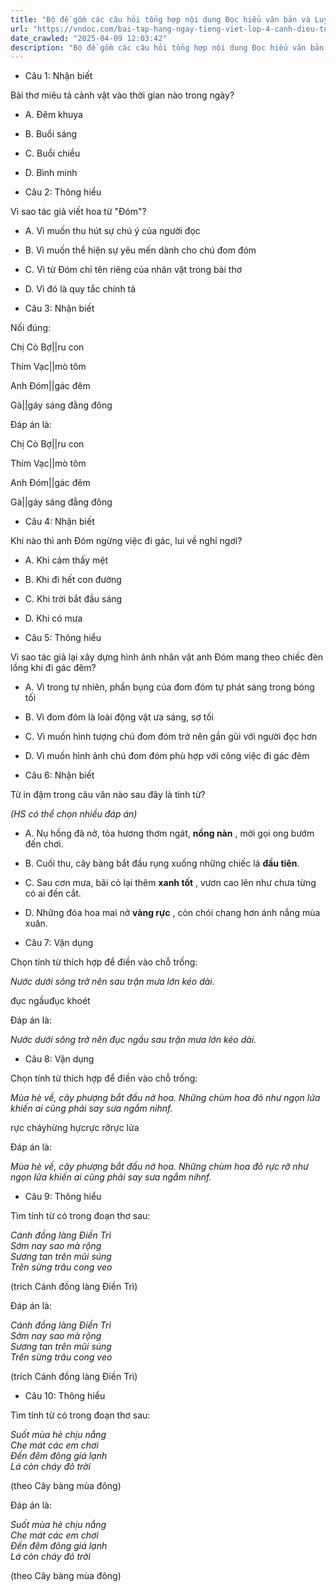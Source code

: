 ```yaml
---
title: "Bộ đề gồm các câu hỏi tổng hợp nội dung Đọc hiểu văn bản và Luyện từ và câu được học ở Tuần 13 trong chương trình Tiếng Việt lớp 4 Tập 1 Cánh Diều."
url: "https://vndoc.com/bai-tap-hang-ngay-tieng-viet-lop-4-canh-dieu-tuan-13-thu-4-331848"
date_crawled: "2025-04-09 12:03:42"
description: "Bộ đề gồm các câu hỏi tổng hợp nội dung Đọc hiểu văn bản và Luyện từ và câu được học ở Tuần 13 trong chương trình Tiếng Việt lớp 4 Tập 1 Cánh Diều."
---
```


* Câu 1:  Nhận biết

Bài thơ miêu tả cảnh vật vào thời gian nào trong ngày?

  * A. Đêm khuya 
  * B. Buổi sáng 
  * C. Buổi chiều 
  * D. Bình minh 



* Câu 2:  Thông hiểu

Vì sao tác giả viết hoa từ "Đóm"?

  * A. Vì muốn thu hút sự chú ý của người đọc 
  * B. Vì muốn thể hiện sự yêu mến dành cho chú đom đóm 
  * C. Vì từ Đóm chỉ tên riêng của nhân vật trong bài thơ 
  * D. Vì đó là quy tắc chính tả 



* Câu 3:  Nhận biết

Nối đúng:

Chị Cò Bợ||ru con

Thím Vạc||mò tôm

Anh Đóm||gác đêm

Gà||gáy sáng đằng đông

Đáp án là:

Chị Cò Bợ||ru con

Thím Vạc||mò tôm

Anh Đóm||gác đêm

Gà||gáy sáng đằng đông

* Câu 4:  Nhận biết

Khi nào thì anh Đóm ngừng việc đi gác, lui về nghỉ ngơi?

  * A. Khi cảm thấy mệt 
  * B. Khi đi hết con đường 
  * C. Khi trời bắt đầu sáng 
  * D. Khi có mưa 



* Câu 5:  Thông hiểu

Vì sao tác giả lại xây dựng hình ảnh nhân vật anh Đóm mang theo chiếc đèn lồng khi đi gác đêm?

  * A. Vì trong tự nhiên, phần bụng của đom đóm tự phát sáng trong bóng tối 
  * B. Vì đom đóm là loài động vật ưa sáng, sợ tối 
  * C. Vì muốn hình tượng chú đom đóm trở nên gần gũi với người đọc hơn 
  * D. Vì muốn hình ảnh chú đom đóm phù hợp với công việc đi gác đêm 



* Câu 6:  Nhận biết

Từ in đậm trong câu văn nào sau đây là tính từ?

_(HS có thể chọn nhiều đáp án)_

  * A. Nụ hồng đã nở, tỏa hương thơm ngát, **nồng nàn** , mời gọi ong bướm đến chơi. 
  * B. Cuối thu, cây bàng bắt đầu rụng xuống những chiếc lá **đầu tiên**. 
  * C. Sau cơn mưa, bãi cỏ lại thêm **xanh tốt** , vươn cao lên như chưa từng có ai đến cắt. 
  * D. Những đóa hoa mai nở **vàng rực** , còn chói chang hơn ánh nắng mùa xuân. 



* Câu 7:  Vận dụng

Chọn tính từ thích hợp để điền vào chỗ trống:

_Nước dưới sông trở nên sau trận mưa lớn kéo dài._

đục ngầuđục khoét

Đáp án là:

_Nước dưới sông trở nên đục ngầu sau trận mưa lớn kéo dài._

* Câu 8:  Vận dụng

Chọn tính từ thích hợp để điền vào chỗ trống:

_Mùa hè về, cây phượng bắt đầu nở hoa. Những chùm hoa đỏ như ngọn lửa khiến ai cũng phải say sưa ngắm nihnf._

rực cháyhừng hựcrực rỡrực lửa

Đáp án là:

_Mùa hè về, cây phượng bắt đầu nở hoa. Những chùm hoa đỏ rực rỡ như ngọn lửa khiến ai cũng phải say sưa ngắm nihnf._

* Câu 9:  Thông hiểu

Tìm tính từ có trong đoạn thơ sau:

_Cánh đồng làng Điền Trì_  
 _Sớm nay sao mà rộng_  
 _Sương tan trên mũi súng_  
 _Trên sừng trâu cong veo_

(trích Cánh đồng làng Điền Trì)

Đáp án là:

_Cánh đồng làng Điền Trì_  
 _Sớm nay sao mà rộng_  
 _Sương tan trên mũi súng_  
 _Trên sừng trâu cong veo_

(trích Cánh đồng làng Điền Trì)

* Câu 10:  Thông hiểu

Tìm tính từ có trong đoạn thơ sau:

_Suốt mùa hè chịu nắng_  
 _Che mát các em chơi_  
 _Đến đêm đông giá lạnh_  
 _Lá còn cháy đỏ trời_

(theo Cây bàng mùa đông)

Đáp án là:

_Suốt mùa hè chịu nắng_  
 _Che mát các em chơi_  
 _Đến đêm đông giá lạnh_  
 _Lá còn cháy đỏ trời_

(theo Cây bàng mùa đông)

